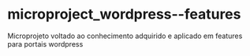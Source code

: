 # microproject_wordpress--features
Microprojeto voltado ao conhecimento adquirido e aplicado em features para portais wordpress

